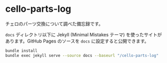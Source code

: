 # cello-parts-log

チェロのパーツ交換について調べた備忘録です。

`docs` ディレクトリ以下に Jekyll (Minimal Mistakes テーマ) を使ったサイトがあります。GitHub Pages のソースを `docs` に設定すると公開できます。

```bash
bundle install
bundle exec jekyll serve --source docs --baseurl "/cello-parts-log"
```
